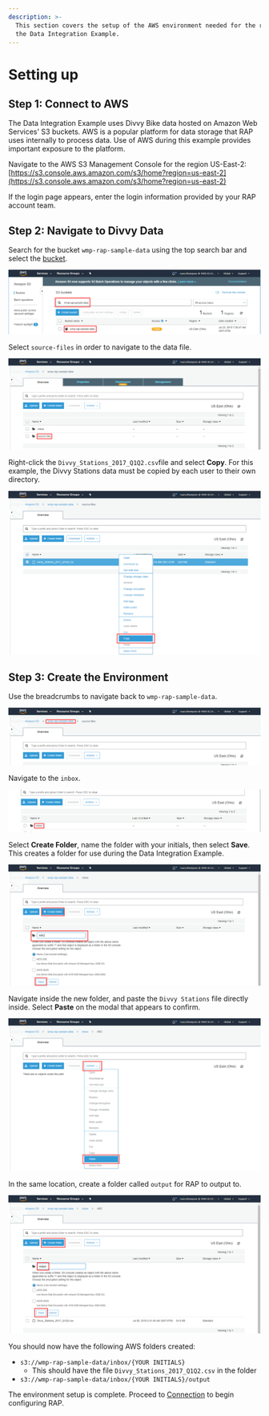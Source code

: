 ```yaml
---
description: >-
  This section covers the setup of the AWS environment needed for the rest of
  the Data Integration Example.
---
```


# Setting up

## Step 1: Connect to AWS

The Data Integration Example uses Divvy Bike data hosted on Amazon Web Services' S3 buckets. AWS is a popular platform for data storage that RAP uses internally to process data. Use of AWS during this example provides important exposure to the platform.

Navigate to the AWS S3 Management Console for the region US-East-2: [https://s3.console.aws.amazon.com/s3/home?region=us-east-2](https://s3.console.aws.amazon.com/s3/home?region=us-east-2)

If the login page appears, enter the login information provided by your RAP account team.

## Step 2: Navigate to Divvy Data

Search for the bucket `wmp-rap-sample-data` using the top search bar and select the [bucket](https://s3.console.aws.amazon.com/s3/buckets/wmp-rap-sample-data/?region=us-east-2&tab=overview).

![S3 Bucket Search](../../.gitbook/assets/image%20%28132%29.png)

Select `source-files` in order to navigate to the data file.

![Locate Source Data](../../.gitbook/assets/image%20%28184%29.png)

Right-click the `Divvy_Stations_2017_Q1Q2.csv`file and select **Copy**. For this example, the Divvy Stations data must be copied by each user to their own directory.

![Copy Divvy Stations](../../.gitbook/assets/image%20%2862%29.png)

## Step 3: Create the Environment

Use the breadcrumbs to navigate back to `wmp-rap-sample-data`.

![Navigation to wmp-rap-sample-data](../../.gitbook/assets/image%20%2841%29.png)

Navigate to the `inbox`.

![Inbox](../../.gitbook/assets/image%20%286%29.png)

Select **Create Folder**, name the folder with your initials, then select **Save**. This creates a folder for use during the Data Integration Example.

![Create Main Folder](../../.gitbook/assets/image%20%28145%29.png)

Navigate inside the new folder, and paste the `Divvy Stations` file directly inside. Select **Paste** on the modal that appears to confirm.

![Paste Divvy Stations](../../.gitbook/assets/image%20%28153%29.png)

In the same location, create a folder called `output` for RAP to output to.

![Create Output Folder](../../.gitbook/assets/image%20%2869%29.png)

You should now have the following AWS folders created:

* `s3://wmp-rap-sample-data/inbox/{YOUR INITIALS}`
  * This should have the file `Divvy_Stations_2017_Q1Q2.csv` in the folder
* `s3://wmp-rap-sample-data/inbox/{YOUR INITIALS}/output`

The environment setup is complete. Proceed to [Connection](connection.md) to begin configuring RAP.


